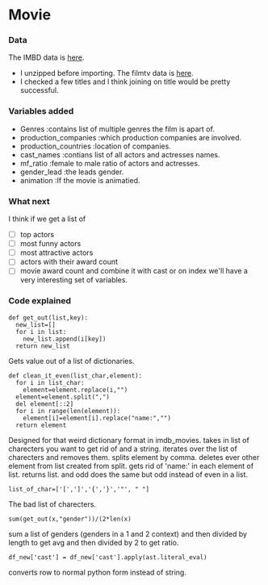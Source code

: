 # Movie
### Data
The IMBD data is [here](https://www.kaggle.com/datasets/tmdb/tmdb-movie-metadata). 
- I unzipped before importing. 
The filmtv data is [here](https://www.kaggle.com/datasets/stefanoleone992/filmtv-movies-dataset). 
- I checked a few titles and I think joining on title would be pretty successful. 
### Variables added
- Genres :contains list of multiple genres the film is apart of. 
- production_companies :which production companies are involved. 
- production_countries :location of companies. 
- cast_names :contians list of all actors and actresses names. 
- mf_ratio :female to male ratio of actors and actresses. 
- gender_lead :the leads gender. 
- animation :If the movie is animatied.  
### What next
I think if we get a list of 
- [ ] top actors
- [ ] most funny actors
- [ ] most attractive actors
- [ ] actors with their award count
- [ ] movie award count
and combine it with cast or on index we'll have a very interesting set of variables. 
### Code explained
```
def get_out(list,key):
  new_list=[]
  for i in list:
    new_list.append(i[key])
  return new_list
```
Gets value out of a list of dictionaries. 
```
def clean_it_even(list_char,element):
  for i in list_char:
    element=element.replace(i,"")
  element=element.split(",")
  del element[::2]
  for i in range(len(element)):
    element[i]=element[i].replace("name:","")
  return element
 ```
 Designed for that weird dictionary format in imdb_movies. 
 takes in list of charecters you want to get rid of and a string. 
 iterates over the list of charecters and removes them. 
 splits element by comma. 
 deletes ever other element from list created from split. 
 gets rid of 'name:' in each element of list. 
 returns list. 
 and odd does the same but odd instead of even in a list. 
 
```
list_of_char=['[',']','{','}','"', " "]
```
The bad list of charecters. 

```
sum(get_out(x,"gender"))/(2*len(x)
```
sum a list of genders (genders in a 1 and 2 context) and then divided by length to get avg and then divided by 2 to get ratio. 

```
df_new['cast'] = df_new['cast'].apply(ast.literal_eval)
```
converts row to normal python form instead of string. 



